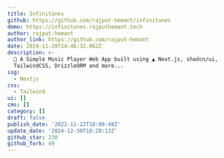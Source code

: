 ```yaml
---
title: Infinitunes
github: https://github.com/rajput-hemant/infinitunes
demo: https://infinitunes.rajputhemant.tech
author: rajput-hemant
author_link: https://github.com/rajput-hemant
date: 2024-11-28T14:46:32.062Z
description: >-
  🎵 A Simple Music Player Web App built using ▲ Next.js, shadcn/ui,
  TailwindCSS, DrizzleORM and more...
ssg:
  - Nextjs
css:
  - Tailwind
ui: []
cms: []
category: []
draft: false
publish_date: '2022-11-22T18:08:48Z'
update_date: '2024-12-30T18:28:13Z'
github_star: 238
github_fork: 49
---
```

